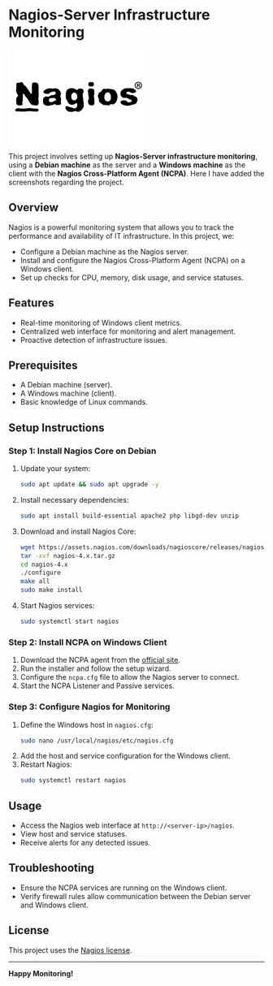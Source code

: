 # Nagios-Server Infrastructure Monitoring

![Nagios Logo](https://github.com/hrishi-d-d/test/blob/main/download%20(9).png)

This project involves setting up **Nagios-Server infrastructure monitoring**, using a **Debian machine** as the server and a **Windows machine** as the client with the **Nagios Cross-Platform Agent (NCPA)**.
Here I have added the screenshots regarding the project.

## Overview
Nagios is a powerful monitoring system that allows you to track the performance and availability of IT infrastructure. In this project, we:
- Configure a Debian machine as the Nagios server.
- Install and configure the Nagios Cross-Platform Agent (NCPA) on a Windows client.
- Set up checks for CPU, memory, disk usage, and service statuses.

## Features
- Real-time monitoring of Windows client metrics.
- Centralized web interface for monitoring and alert management.
- Proactive detection of infrastructure issues.

## Prerequisites
- A Debian machine (server).
- A Windows machine (client).
- Basic knowledge of Linux commands.

## Setup Instructions

### Step 1: Install Nagios Core on Debian
1. Update your system:
   ```bash
   sudo apt update && sudo apt upgrade -y
   ```
2. Install necessary dependencies:
   ```bash
   sudo apt install build-essential apache2 php libgd-dev unzip
   ```
3. Download and install Nagios Core:
   ```bash
   wget https://assets.nagios.com/downloads/nagioscore/releases/nagios-4.x.tar.gz
   tar -xvf nagios-4.x.tar.gz
   cd nagios-4.x
   ./configure
   make all
   sudo make install
   ```
4. Start Nagios services:
   ```bash
   sudo systemctl start nagios
   ```

### Step 2: Install NCPA on Windows Client
1. Download the NCPA agent from the [official site](https://www.nagios.org/ncpa/).
2. Run the installer and follow the setup wizard.
3. Configure the `ncpa.cfg` file to allow the Nagios server to connect.
4. Start the NCPA Listener and Passive services.

### Step 3: Configure Nagios for Monitoring
1. Define the Windows host in `nagios.cfg`:
   ```bash
   sudo nano /usr/local/nagios/etc/nagios.cfg
   ```
2. Add the host and service configuration for the Windows client.
3. Restart Nagios:
   ```bash
   sudo systemctl restart nagios
   ```

## Usage
- Access the Nagios web interface at `http://<server-ip>/nagios`.
- View host and service statuses.
- Receive alerts for any detected issues.

## Troubleshooting
- Ensure the NCPA services are running on the Windows client.
- Verify firewall rules allow communication between the Debian server and Windows client.

## License
This project uses the [Nagios license](https://www.nagios.com/legal/licenses/).

---

**Happy Monitoring!**

